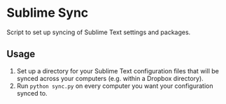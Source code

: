 # Sublime Sync
Script to set up syncing of Sublime Text settings and packages.

## Usage
1. Set up a directory for your Sublime Text configuration files that will be
synced across your computers (e.g. within a Dropbox directory).
2. Run `python sync.py` on every computer you want your configuration synced to.